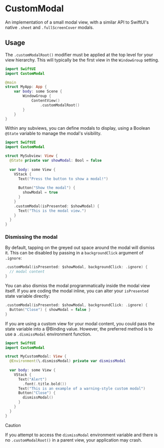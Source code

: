 # CustomModal

An implementation of a small modal view, with a similar API to SwiftUI's native `.sheet` and `.fullScreenCover` modals.

## Usage

The `.customModalRoot()` modifier must be applied at the top level for your view hierarchy. This will typically be the
first view in the `WindowGroup` setting.

```swift
import SwiftUI
import CustomModal

@main
struct MyApp: App {
    var body: some Scene {
        WindowGroup {
            ContentView()
                .customModalRoot()
        }
    }
}
```

Within any subviews, you can define modals to display, using a Boolean `@State` variable to manage the modal's visibility.

```swift
import SwiftUI
import CustomModal

struct MySubview: View {
  @State private var showModal: Bool = false
  
  var body: some View {
    VStack {
      Text("Press the button to show a modal!")
      
      Button("Show the modal") {
        showModal = true
      }
    }
    .customModal(isPresented: $showModal) {
      Text("This is the modal view.")
    }
  }
}
```

### Dismissing the modal

By default, tapping on the greyed out space around the modal will dismiss it. This can be disabled by passing in a
`backgroundClick` argument of `.ignore`:

```swift
.customModal(isPresented: $showModal, backgroundClick: .ignore) {
  // modal content
}
```

You can also dismiss the modal programmatically inside the modal view itself. If you are coding the modal inline, you can
alter your `isPresented` state variable directly:

```swift
.customModal(isPresented: $showModal, backgroundClick: .ignore) {
  Button("Close") { showModal = false }
}
```

If you are using a custom view for your modal content, you could pass the state variable into a @Binding value. However, the 
preferred method is to use a `.dismissModal` environment function.

```swift
import SwiftUI
import CustomModal

struct MyCustomModal: View {
  @Environment(\.dismissModal) private var dismissModal
  
  var body: some View {
    VStack {
      Text("Alert")
        .font(.title.bold())
      Text("This is an example of a warning-style custom modal")
      Button("Close") {
        dismissModal()
      }
    }
  }
}
```

> [!CAUTION]
> If you attempt to access the `dismissModal` environment variable and there is no `.customModalRoot()` in a
> parent view, your application may crash.

